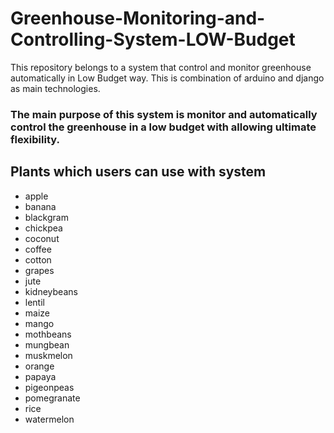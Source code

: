 # Greenhouse-Monitoring-and-Controlling-System-LOW-Budget
This repository belongs to a system that control and monitor greenhouse automatically in Low Budget way. This is combination of arduino and django as main technologies.

### The main purpose of this system is monitor and automatically control the greenhouse in a low budget with allowing ultimate flexibility.

## Plants which users can use with system 
- apple
- banana
- blackgram
- chickpea
- coconut
- coffee
- cotton
- grapes
- jute
- kidneybeans
- lentil
- maize
- mango
- mothbeans
- mungbean
- muskmelon
- orange
- papaya
- pigeonpeas
- pomegranate
- rice
- watermelon
